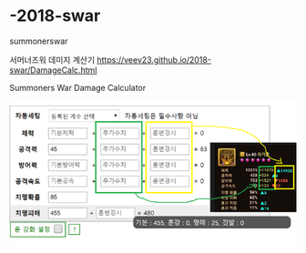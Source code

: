 # -2018-swar
summonerswar

서머너즈워 데미지 계산기
https://veev23.github.io/2018-swar/DamageCalc.html

Summoners War Damage Calculator

![png](./1.png)
